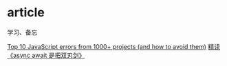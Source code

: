 # article
学习、备忘

[Top 10 JavaScript errors from 1000+ projects (and how to avoid them)](https://rollbar.com/blog/top-10-javascript-errors/?utm_source=email-nl&utm_medium=email-nl&utm_campaign=email-nl)
[精读《async await 是把双刃剑》](https://github.com/dt-fe/weekly/blob/master/55.%E7%B2%BE%E8%AF%BB%E3%80%8Aasync%20await%20%E6%98%AF%E6%8A%8A%E5%8F%8C%E5%88%83%E5%89%91%E3%80%8B.md)
